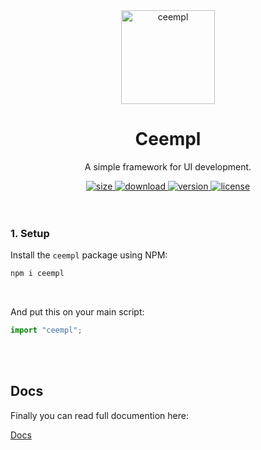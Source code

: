 <div align="center">
  <a href="http://ceempl.com" target="_blank"> 
    <img src="https://i.ibb.co/Kx20swD/ceempl.png" alt="ceempl" height="150" />
  </a>
  <h1><b> Ceempl </b></h1>
  <p>A simple framework for UI development.</p>
  <a href="https://bundlephobia.com/result?p=ceempl" target="_blank">
    <img src="https://img.shields.io/bundlephobia/minzip/ceempl" alt="size"></img>
  </a>
  <a href="https://www.npmjs.com/package/ceempl" target="_blank">
    <img src="https://img.shields.io/npm/dt/ceempl" alt="download"></img>
  </a>
  <a href="https://www.npmjs.com/package/ceempl" target="_blank">
    <img src="https://img.shields.io/npm/v/ceempl" alt="version"></img>
  </a>
  <a href="https://github.com/ceempl/ceempl/blob/master/LICENSE" target="_blank">
    <img src="https://img.shields.io/npm/l/ceempl" alt="license"></img>
  </a>
</div>

<br>
<br>

### 1. Setup

Install the `ceempl` package using NPM:

```sh
npm i ceempl
```

<br>
 
And put this on your main script:

```javascript
import "ceempl";
```

<br>
<br>

## Docs

Finally you can read full documention here:

[Docs](http://ceempl.com)
